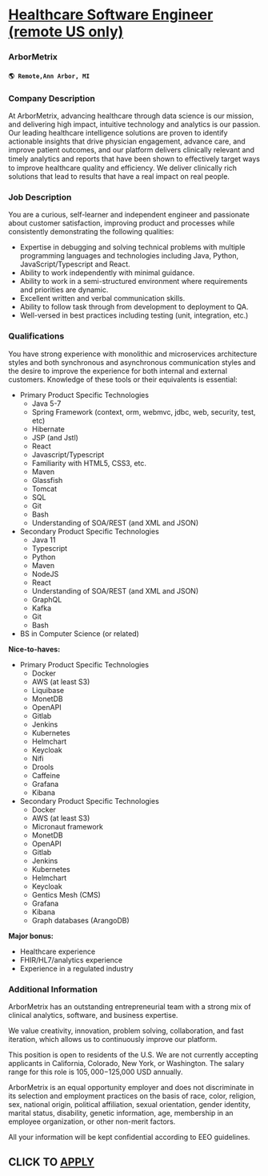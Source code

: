 # [Healthcare Software Engineer (remote US only)](https://www.remotewlb.com/apply/healthcare-software-engineer-remote-us-only)  
### ArborMetrix  
#### `🌎 Remote,Ann Arbor, MI`  

### **Company Description**

At ArborMetrix, advancing healthcare through data science is our mission, and delivering high impact, intuitive technology and analytics is our passion. Our leading healthcare intelligence solutions are proven to identify actionable insights that drive physician engagement, advance care, and improve patient outcomes, and our platform delivers clinically relevant and timely analytics and reports that have been shown to eﬀectively target ways to improve healthcare quality and efficiency. We deliver clinically rich solutions that lead to results that have a real impact on real people.

###  **Job Description**

You are a curious, self-learner and independent engineer and passionate about customer satisfaction, improving product and processes while consistently demonstrating the following qualities:

  * Expertise in debugging and solving technical problems with multiple programming languages and technologies including Java, Python, JavaScript/Typescript and React.
  * Ability to work independently with minimal guidance.
  * Ability to work in a semi-structured environment where requirements and priorities are dynamic.
  * Excellent written and verbal communication skills.
  * Ability to follow task through from development to deployment to QA. 
  * Well-versed in best practices including testing (unit, integration, etc.)

###  **Qualifications**

You have strong experience with monolithic and microservices architecture styles and both synchronous and asynchronous communication styles and the desire to improve the experience for both internal and external customers. Knowledge of these tools or their equivalents is essential:

  * Primary Product Specific Technologies
    * Java 5-7
    * Spring Framework (context, orm, webmvc, jdbc, web, security, test, etc)
    * Hibernate
    * JSP (and Jstl)
    * React
    * Javascript/Typescript
    * Familiarity with HTML5, CSS3, etc.
    * Maven
    * Glassfish
    * Tomcat
    * SQL
    * Git
    * Bash
    * Understanding of SOA/REST (and XML and JSON)
  * Secondary Product Specific Technologies
    * Java 11
    * Typescript
    * Python
    * Maven
    * NodeJS
    * React
    * Understanding of SOA/REST (and XML and JSON)
    * GraphQL
    * Kafka
    * Git
    * Bash
  * BS in Computer Science (or related)

 **Nice-to-haves:**

  * Primary Product Specific Technologies
    * Docker
    * AWS (at least S3)
    * Liquibase
    * MonetDB
    * OpenAPI
    * Gitlab
    * Jenkins
    * Kubernetes
    * Helmchart
    * Keycloak
    * Nifi
    * Drools
    * Caffeine
    * Grafana
    * Kibana
  * Secondary Product Specific Technologies
    * Docker
    * AWS (at least S3)
    * Micronaut framework
    * MonetDB
    * OpenAPI
    * Gitlab
    * Jenkins
    * Kubernetes
    * Helmchart
    * Keycloak
    * Gentics Mesh (CMS)
    * Grafana
    * Kibana
    * Graph databases (ArangoDB)

 **Major bonus:**

  * Healthcare experience
  * FHIR/HL7/analytics experience
  * Experience in a regulated industry

###  **Additional Information**

ArborMetrix has an outstanding entrepreneurial team with a strong mix of clinical analytics, software, and business expertise.

We value creativity, innovation, problem solving, collaboration, and fast iteration, which allows us to continuously improve our platform.

This position is open to residents of the U.S. We are not currently accepting applicants in California, Colorado, New York, or Washington. The salary range for this role is $105,000-$125,000 USD annually.

ArborMetrix is an equal opportunity employer and does not discriminate in its selection and employment practices on the basis of race, color, religion, sex, national origin, political affiliation, sexual orientation, gender identity, marital status, disability, genetic information, age, membership in an employee organization, or other non-merit factors.

All your information will be kept confidential according to EEO guidelines.

  
## CLICK TO [APPLY](https://www.remotewlb.com/apply/healthcare-software-engineer-remote-us-only)

